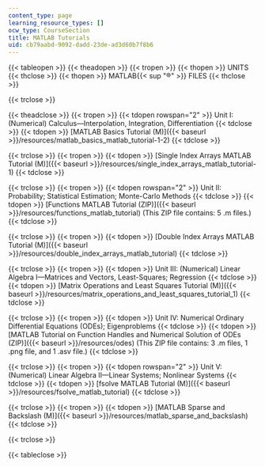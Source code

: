 ```yaml
---
content_type: page
learning_resource_types: []
ocw_type: CourseSection
title: MATLAB Tutorials
uid: cb79aabd-9092-dadd-23de-ad3d60b7f8b6
---
```


{{< tableopen >}}
{{< theadopen >}}
{{< tropen >}}
{{< thopen >}}
UNITS
{{< thclose >}}
{{< thopen >}}
MATLAB{{< sup "®" >}} FILES
{{< thclose >}}

{{< trclose >}}

{{< theadclose >}}
{{< tropen >}}
{{< tdopen rowspan="2" >}}
Unit I: (Numerical) Calculus—Interpolation, Integration, Differentiation
{{< tdclose >}}
{{< tdopen >}}
[MATLAB Basics Tutorial (M)]({{< baseurl >}}/resources/matlab_basics_matlab_tutorial-1-2)
{{< tdclose >}}

{{< trclose >}}
{{< tropen >}}
{{< tdopen >}}
[Single Index Arrays MATLAB Tutorial (M)]({{< baseurl >}}/resources/single_index_arrays_matlab_tutorial-1)
{{< tdclose >}}

{{< trclose >}}
{{< tropen >}}
{{< tdopen rowspan="2" >}}
Unit II: Probability; Statistical Estimation; Monte-Carlo Methods
{{< tdclose >}}
{{< tdopen >}}
[Functions MATLAB Tutorial (ZIP)]({{< baseurl >}}/resources/functions_matlab_tutorial) (This ZIP file contains: 5 .m files.)
{{< tdclose >}}

{{< trclose >}}
{{< tropen >}}
{{< tdopen >}}
[Double Index Arrays MATLAB Tutorial (M)]({{< baseurl >}}/resources/double_index_arrays_matlab_tutorial)
{{< tdclose >}}

{{< trclose >}}
{{< tropen >}}
{{< tdopen >}}
Unit III: (Numerical) Linear Algebra I—Matrices and Vectors, Least-Squares; Regression
{{< tdclose >}}
{{< tdopen >}}
[Matrix Operations and Least Squares Tutorial (M)]({{< baseurl >}}/resources/matrix_operations_and_least_squares_tutorial_1)
{{< tdclose >}}

{{< trclose >}}
{{< tropen >}}
{{< tdopen >}}
Unit IV: Numerical Ordinary Differential Equations (ODEs); Eigenproblems
{{< tdclose >}}
{{< tdopen >}}
[MATLAB Tutorial on Function Handles and Numerical Solution of ODEs (ZIP)]({{< baseurl >}}/resources/odes) (This ZIP file contains: 3 .m files, 1 .png file, and 1 .asv file.)
{{< tdclose >}}

{{< trclose >}}
{{< tropen >}}
{{< tdopen rowspan="2" >}}
Unit V: (Numerical) Linear Algebra II—Linear Systems; Nonlinear Systems
{{< tdclose >}}
{{< tdopen >}}
[fsolve MATLAB Tutorial (M)]({{< baseurl >}}/resources/fsolve_matlab_tutorial)
{{< tdclose >}}

{{< trclose >}}
{{< tropen >}}
{{< tdopen >}}
[MATLAB Sparse and Backslash (M)]({{< baseurl >}}/resources/matlab_sparse_and_backslash)
{{< tdclose >}}

{{< trclose >}}

{{< tableclose >}}